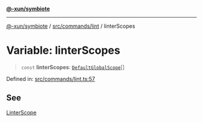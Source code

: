 [**@-xun/symbiote**](../../../../README.md)

***

[@-xun/symbiote](../../../../README.md) / [src/commands/lint](../README.md) / linterScopes

# Variable: linterScopes

> `const` **linterScopes**: [`DefaultGlobalScope`](../../../configure/enumerations/DefaultGlobalScope.md)[]

Defined in: [src/commands/lint.ts:57](https://github.com/Xunnamius/symbiote/blob/261741e26a03ae661b506c3872cb86af79a07f11/src/commands/lint.ts#L57)

## See

[LinterScope](../../../configure/enumerations/DefaultGlobalScope.md)
